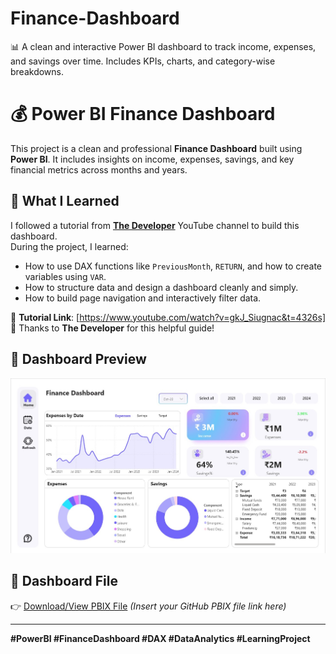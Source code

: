 # Finance-Dashboard
📊 A clean and interactive Power BI dashboard to track income, expenses, and savings over time. Includes KPIs, charts, and category-wise breakdowns.

# 💰 Power BI Finance Dashboard

This project is a clean and professional **Finance Dashboard** built using **Power BI**. It includes insights on income, expenses, savings, and key financial metrics across months and years.

## 📘 What I Learned

I followed a tutorial from [**The Developer**](https://www.youtube.com/@The-Developer-BI) YouTube channel to build this dashboard.  
During the project, I learned:
- How to use DAX functions like `PreviousMonth`, `RETURN`, and how to create variables using `VAR`.
- How to structure data and design a dashboard cleanly and simply.
- How to build page navigation and interactively filter data.

🎥 **Tutorial Link**: [https://www.youtube.com/watch?v=gkJ_Siugnac&t=4326s]  
🙌 Thanks to **The Developer** for this helpful guide!

## 📸 Dashboard Preview

![Finance Dashboard](Dashboard%20Pic.jpg)

## 📂 Dashboard File

👉 [Download/View PBIX File](#) *(Insert your GitHub PBIX file link here)*

---

**#PowerBI #FinanceDashboard #DAX #DataAnalytics #LearningProject**
